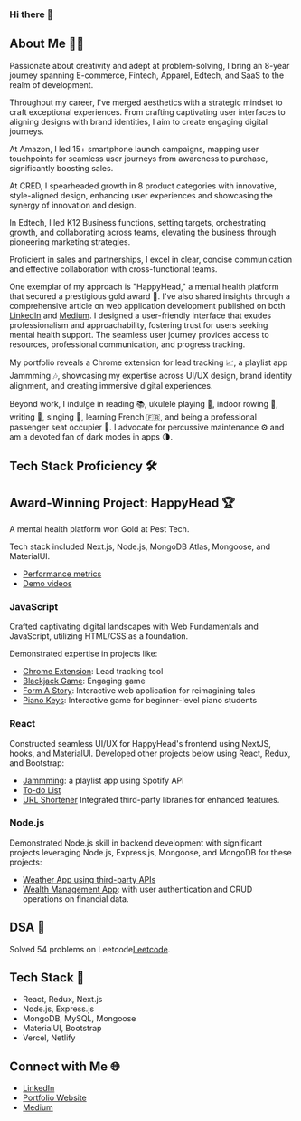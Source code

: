 ### Hi there 👋

## About Me 👩‍💻

Passionate about creativity and adept at problem-solving, I bring an 8-year journey spanning E-commerce, Fintech, Apparel, Edtech, and SaaS to the realm of development.

Throughout my career, I've merged aesthetics with a strategic mindset to craft exceptional experiences. From crafting captivating user interfaces to aligning designs with brand identities, I aim to create engaging digital journeys.

At Amazon, I led 15+ smartphone launch campaigns, mapping user touchpoints for seamless user journeys from awareness to purchase, significantly boosting sales.

At CRED, I spearheaded growth in 8 product categories with innovative, style-aligned design, enhancing user experiences and showcasing the synergy of innovation and design.

In Edtech, I led K12 Business functions, setting targets, orchestrating growth, and collaborating across teams, elevating the business through pioneering marketing strategies.

Proficient in sales and partnerships, I excel in clear, concise communication and effective collaboration with cross-functional teams.

One exemplar of my approach is "HappyHead," a mental health platform  that secured a prestigious gold award 🥇. I've also shared insights through a comprehensive article on web application development published on both [LinkedIn](https://www.linkedin.com/in/parishap/) and [Medium](https://medium.com/@parisha.workshop). I designed a user-friendly interface that exudes professionalism and approachability, fostering trust for users seeking mental health support. The seamless user journey provides access to resources, professional communication, and progress tracking. 

My portfolio reveals a Chrome extension for lead tracking 📈, a playlist app Jammming 🎶, showcasing my expertise across UI/UX design, brand identity alignment, and creating immersive digital experiences.

Beyond work, I indulge in reading 📚, ukulele playing 🎵, indoor rowing 🚣, writing 📝, singing 🎤, learning French 🇫🇷, and being a professional passenger seat occupier 🚗. I advocate for percussive maintenance ⚙️ and am a devoted fan of dark modes in apps 🌗.


## Tech Stack Proficiency 🛠️

## Award-Winning Project: HappyHead 🏆

A mental health platform won Gold at Pest Tech.

Tech stack included Next.js, Node.js, MongoDB Atlas, Mongoose, and MaterialUI.

- [Performance metrics](https://drive.google.com/file/d/1QbyXX3CgT31CGUqsk6pb6mVq1E52ItAn/view) 
- [Demo videos](https://www.youtube.com/watch?v=MNFZex2UzBc&list=PLpqbIzYggb_yGfrrcruuKkjdJoy3TVyvd&ab_channel=Parisha) 

### JavaScript

Crafted captivating digital landscapes with Web Fundamentals and JavaScript, utilizing HTML/CSS as a foundation.

Demonstrated expertise in projects like:
- [Chrome Extension](https://github.com/PotzarellaMozarella/Lead-Tracker_Chrome-extension): Lead tracking tool
- [Blackjack Game](https://black-jack-game-alpha.vercel.app): Engaging game
- [Form A Story](https://form-a-story-azure.vercel.app): Interactive web application for reimagining tales
- [Piano Keys](https://piano-keys.vercel.app): Interactive game for beginner-level piano students

### React

Constructed seamless UI/UX for HappyHead's frontend using NextJS, hooks, and MaterialUI.
Developed other projects below using React, Redux, and Bootstrap:
- [Jammming](https://jamming-with-spotify-10gjn1xyr-potzarellamozarella.vercel.app): a playlist app using Spotify API
- [To-do List](https://pesto-projects-ovki.vercel.app)
- [URL Shortener](https://smolurlshortener.netlify.app)
Integrated third-party libraries for enhanced features.

### Node.js

Demonstrated Node.js skill in backend development with significant projects leveraging Node.js, Express.js, Mongoose, and MongoDB for these projects:
- [Weather App using third-party APIs](https://weather-app-210i.onrender.com/)
- [Wealth Management App](https://github.com/PotzarellaMozarella/Pesto-Projects/tree/master/Week-14/wealthapp): with user authentication and CRUD operations on financial data.

## DSA 🧩

Solved 54 problems on Leetcode[Leetcode](https://leetcode.com/ParishaP/).

## Tech Stack 🔧

- React, Redux, Next.js
- Node.js, Express.js
- MongoDB, MySQL, Mongoose
- MaterialUI, Bootstrap
- Vercel, Netlify

## Connect with Me 🌐

- [LinkedIn](https://www.linkedin.com/in/parishap/)
- [Portfolio Website](https://www.linkedin.com/in/parishap/)
- [Medium](https://medium.com/@parisha.workshop)
